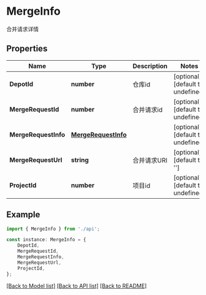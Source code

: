 # MergeInfo

合并请求详情

## Properties

Name | Type | Description | Notes
------------ | ------------- | ------------- | -------------
**DepotId** | **number** | 仓库id | [optional] [default to undefined]
**MergeRequestId** | **number** | 合并请求id | [optional] [default to undefined]
**MergeRequestInfo** | [**MergeRequestInfo**](MergeRequestInfo.md) |  | [optional] [default to undefined]
**MergeRequestUrl** | **string** | 合并请求URl | [optional] [default to '']
**ProjectId** | **number** | 项目id | [optional] [default to undefined]

## Example

```typescript
import { MergeInfo } from './api';

const instance: MergeInfo = {
    DepotId,
    MergeRequestId,
    MergeRequestInfo,
    MergeRequestUrl,
    ProjectId,
};
```

[[Back to Model list]](../README.md#documentation-for-models) [[Back to API list]](../README.md#documentation-for-api-endpoints) [[Back to README]](../README.md)
